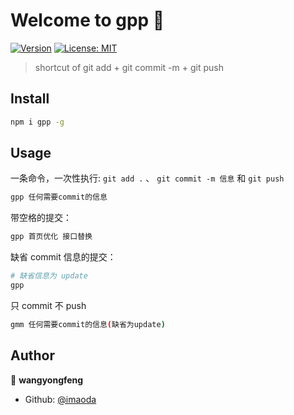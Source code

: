 # Welcome to gpp 👋

[![Version](https://img.shields.io/npm/v/gpp.svg)](https://www.npmjs.com/package/gpp)
[![License: MIT](https://img.shields.io/badge/License-MIT-yellow.svg)](#)

> shortcut of git add + git commit -m + git push

## Install

```sh
npm i gpp -g
```

## Usage

一条命令，一次性执行: `git add .` 、 `git commit -m 信息` 和 `git push`

```sh
gpp 任何需要commit的信息
```

带空格的提交：

```sh
gpp 首页优化 接口替换
```

缺省 commit 信息的提交：

```sh
# 缺省信息为 update
gpp
```

只 commit 不 push

```sh
gmm 任何需要commit的信息(缺省为update)
```

## Author

👤 **wangyongfeng**

- Github: [@imaoda](https://github.com/imaoda)
